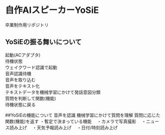 # 自作AIスピーカーYoSiE
卒業制作用リポジトリ

## YoSiEの振る舞いについて
起動(ACアダプタ)<br>
待機状態<br>
ウェイクワード認識で起動<br>
音声認識待機<br>
音声を取り込む<br>
音声をテキスト化<br>
テキストデータを機械学習にかけて発話意図分類<br>
質問を判断して関数(機能)<br>
待機状態に戻る<br>

##YoSiEの機能について
音声を認識
機械学習にかけて質問を理解
質問に応じた関数(機能)を返す
・暫定で決まっている機能
　・カメラで写真撮影
　・ニュース読み上げ
　・天気予報読み上げ
　・日付/時刻読み上げ
